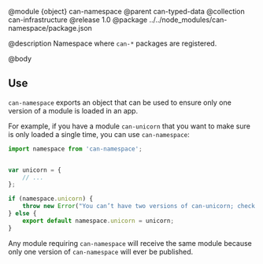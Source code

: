 @module {object} can-namespace
@parent can-typed-data
@collection can-infrastructure
@release 1.0
@package ../../node_modules/can-namespace/package.json

@description Namespace where `can-*` packages are registered.

@body

## Use

`can-namespace` exports an object that can be used to ensure only one version of a module is loaded in an app.

For example, if you have a module `can-unicorn` that you want to make sure is only loaded a single time, you can use `can-namespace`:

```js
import namespace from 'can-namespace';


var unicorn = {
	// ...
};

if (namespace.unicorn) {
	throw new Error("You can’t have two versions of can-unicorn; check your dependencies");
} else {
	export default namespace.unicorn = unicorn;
}
```

Any module requiring `can-namespace` will receive the same module because only one version of `can-namespace` will ever be published.
